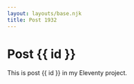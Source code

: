 ```yaml
---
layout: layouts/base.njk
title: Post 1932
---
```


# Post {{ id }}

This is post {{ id }} in my Eleventy project.
